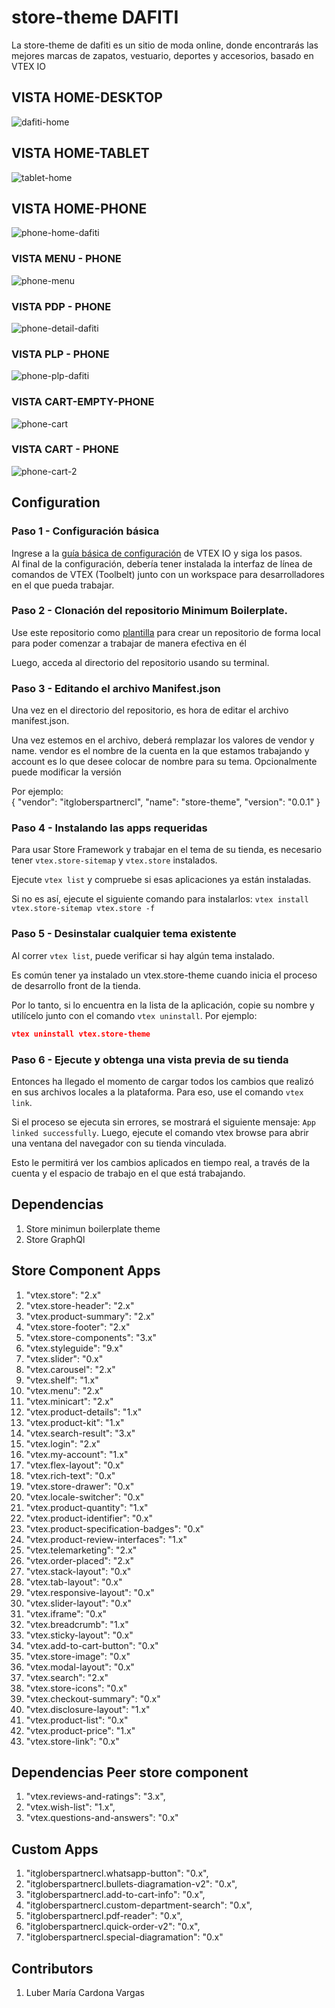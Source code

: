 # store-theme DAFITI

La store-theme de dafiti es un sitio de moda online, donde encontrarás las mejores marcas de zapatos, vestuario, deportes y accesorios, basado en VTEX IO

## VISTA HOME-DESKTOP

![dafiti-home](https://user-images.githubusercontent.com/97923792/209565816-7e7b4139-d9d3-436c-bf9d-652b21195f9b.jpg)

## VISTA HOME-TABLET 

![tablet-home](https://user-images.githubusercontent.com/97923792/209565856-bb93a6aa-35ac-4785-81b6-db1ce17f03be.jpg)

## VISTA HOME-PHONE

![phone-home-dafiti](https://user-images.githubusercontent.com/97923792/209565940-d8a930be-9b44-45d8-a384-e5bd648ce509.jpg)

### VISTA  MENU - PHONE

![phone-menu](https://user-images.githubusercontent.com/97923792/209566463-6c8fa5bf-2463-405b-b03b-14fe4395556d.jpg)

### VISTA PDP - PHONE

![phone-detail-dafiti](https://user-images.githubusercontent.com/97923792/209566379-1973c282-2e76-4263-8d05-a4e62a0afda1.png)

### VISTA PLP - PHONE

![phone-plp-dafiti](https://user-images.githubusercontent.com/97923792/209566498-5bf34f1d-c1a0-4d65-ae45-e22651d37b8d.jpg)

### VISTA CART-EMPTY-PHONE

![phone-cart](https://user-images.githubusercontent.com/97923792/209566518-15b9bead-6683-41f1-8dc7-83bd5f106eff.jpg)

### VISTA CART - PHONE

![phone-cart-2](https://user-images.githubusercontent.com/97923792/209566580-d3501b0a-7801-489b-a497-4f3ea8bf89b6.jpg)

## Configuration

### Paso 1 - Configuración básica  
Ingrese a la [guía básica de configuración](https://developers.vtex.com/vtex-developer-docs/docs/vtex-io-documentation-2-basicsetuptodevelopinvtexio) de VTEX IO y siga los pasos.  
Al final de la configuración, debería tener instalada la interfaz de línea de comandos de VTEX (Toolbelt) junto con un workspace para desarrolladores en el que pueda trabajar.

### Paso 2 - Clonación del repositorio Minimum Boilerplate.

Use este repositorio como [plantilla](https://github.com/vtex-apps/minimum-boilerplate-theme) para crear un repositorio de forma local para poder comenzar a trabajar de manera efectiva en él

Luego, acceda al directorio del repositorio usando su terminal.

### Paso 3 - Editando el archivo Manifest.json
Una vez en el directorio del repositorio, es hora de editar el archivo manifest.json.

Una vez estemos en el archivo, deberá remplazar los valores de vendor y name. vendor es el nombre de la cuenta en la que estamos trabajando y account es lo que desee colocar de nombre para su tema. Opcionalmente puede modificar la versión  

Por ejemplo:  
{
  "vendor": "itgloberspartnercl",
  "name": "store-theme",
  "version": "0.0.1"
}

### Paso 4 - Instalando las apps requeridas
Para usar Store Framework y trabajar en el tema de su tienda, es necesario tener `vtex.store-sitemap` y `vtex.store` instalados.

Ejecute `vtex list` y compruebe si esas aplicaciones ya están instaladas.

Si no es así, ejecute el siguiente comando para instalarlos: `vtex install vtex.store-sitemap vtex.store -f`

### Paso 5 - Desinstalar cualquier tema existente
Al correr `vtex list`, puede verificar si hay algún tema instalado.

Es común tener ya instalado un vtex.store-theme cuando inicia el proceso de desarrollo front de la tienda.

Por lo tanto, si lo encuentra en la lista de la aplicación, copie su nombre y utilícelo junto con el comando `vtex uninstall`. Por ejemplo:

```json
vtex uninstall vtex.store-theme
```
### Paso 6 - Ejecute y obtenga una vista previa de su tienda
Entonces ha llegado el momento de cargar todos los cambios que realizó en sus archivos locales a la plataforma. Para eso, use el comando `vtex link`.

Si el proceso se ejecuta sin errores, se mostrará el siguiente mensaje: `App linked successfully`. Luego, ejecute el comando vtex browse para abrir una ventana del navegador con su tienda vinculada.

Esto le permitirá ver los cambios aplicados en tiempo real, a través de la cuenta y el espacio de trabajo en el que está trabajando.


## Dependencias  
1. Store minimun boilerplate theme  
2. Store GraphQl

## Store Component Apps  
1. "vtex.store": "2.x"  
2. "vtex.store-header": "2.x"  
3. "vtex.product-summary": "2.x"  
4. "vtex.store-footer": "2.x"  
5. "vtex.store-components": "3.x"  
6. "vtex.styleguide": "9.x"  
7. "vtex.slider": "0.x"  
8. "vtex.carousel": "2.x"  
9. "vtex.shelf": "1.x"  
10. "vtex.menu": "2.x"  
11. "vtex.minicart": "2.x"  
12. "vtex.product-details": "1.x"  
13. "vtex.product-kit": "1.x"  
14. "vtex.search-result": "3.x"  
15. "vtex.login": "2.x"  
16. "vtex.my-account": "1.x"  
17. "vtex.flex-layout": "0.x"  
18. "vtex.rich-text": "0.x"  
19. "vtex.store-drawer": "0.x"  
20. "vtex.locale-switcher": "0.x"  
21. "vtex.product-quantity": "1.x"  
22. "vtex.product-identifier": "0.x"  
23. "vtex.product-specification-badges": "0.x"  
24. "vtex.product-review-interfaces": "1.x"  
25. "vtex.telemarketing": "2.x"  
26. "vtex.order-placed": "2.x"  
27. "vtex.stack-layout": "0.x"  
28. "vtex.tab-layout": "0.x"  
29. "vtex.responsive-layout": "0.x"  
30. "vtex.slider-layout": "0.x"  
31. "vtex.iframe": "0.x"  
32. "vtex.breadcrumb": "1.x"  
33. "vtex.sticky-layout": "0.x"  
34. "vtex.add-to-cart-button": "0.x"  
35. "vtex.store-image": "0.x"  
36. "vtex.modal-layout": "0.x"  
37. "vtex.search": "2.x"  
38. "vtex.store-icons": "0.x"  
39. "vtex.checkout-summary": "0.x"  
40. "vtex.disclosure-layout": "1.x"  
41. "vtex.product-list": "0.x"  
42. "vtex.product-price": "1.x"  
43. "vtex.store-link": "0.x"  

## Dependencias Peer store component  
1.    "vtex.reviews-and-ratings": "3.x",
2.    "vtex.wish-list": "1.x",
3.    "vtex.questions-and-answers": "0.x"

## Custom Apps  
1. "itgloberspartnercl.whatsapp-button": "0.x",
2. "itgloberspartnercl.bullets-diagramation-v2": "0.x",
3. "itgloberspartnercl.add-to-cart-info": "0.x",
4. "itgloberspartnercl.custom-department-search": "0.x",
5. "itgloberspartnercl.pdf-reader": "0.x",
6. "itgloberspartnercl.quick-order-v2": "0.x",
7. "itgloberspartnercl.special-diagramation": "0.x"

## Contributors  
1.	Luber María Cardona Vargas






